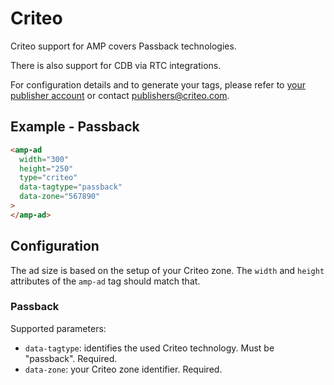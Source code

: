 <!---
Copyright 2015 The AMP HTML Authors. All Rights Reserved.

Licensed under the Apache License, Version 2.0 (the "License");
you may not use this file except in compliance with the License.
You may obtain a copy of the License at

      http://www.apache.org/licenses/LICENSE-2.0

Unless required by applicable law or agreed to in writing, software
distributed under the License is distributed on an "AS-IS" BASIS,
WITHOUT WARRANTIES OR CONDITIONS OF ANY KIND, either express or implied.
See the License for the specific language governing permissions and
limitations under the License.
-->

# Criteo

Criteo support for AMP covers Passback technologies.

There is also support for CDB via RTC integrations.

For configuration details and to generate your tags, please refer to
[your publisher account](https://publishers.criteo.com) or contact
publishers@criteo.com.

## Example - Passback

```html
<amp-ad
  width="300"
  height="250"
  type="criteo"
  data-tagtype="passback"
  data-zone="567890"
>
</amp-ad>
```

## Configuration

The ad size is based on the setup of your Criteo zone. The `width` and `height`
attributes of the `amp-ad` tag should match that.

### Passback

Supported parameters:

- `data-tagtype`: identifies the used Criteo technology. Must be "passback".
  Required.
- `data-zone`: your Criteo zone identifier. Required.
